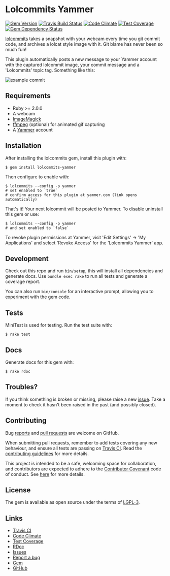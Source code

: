 # Lolcommits Yammer

[![Gem Version](https://img.shields.io/gem/v/lolcommits-yammer.svg?style=flat)](http://rubygems.org/gems/lolcommits-yammer)
[![Travis Build Status](https://travis-ci.org/lolcommits/lolcommits-yammer.svg?branch=master)](https://travis-ci.org/lolcommits/lolcommits-yammer)
[![Code Climate](https://api.codeclimate.com/v1/badges/dc8b0801920bffbecf9f/maintainability)](https://codeclimate.com/github/lolcommits/lolcommits-yammer/maintainability)
[![Test Coverage](https://api.codeclimate.com/v1/badges/dc8b0801920bffbecf9f/test_coverage)](https://codeclimate.com/github/lolcommits/lolcommits-yammer/test_coverage)
[![Gem Dependency Status](https://gemnasium.com/badges/github.com/lolcommits/lolcommits-yammer.svg)](https://gemnasium.com/github.com/lolcommits/lolcommits-yammer)

[lolcommits](https://lolcommits.github.io/) takes a snapshot with your webcam
every time you git commit code, and archives a lolcat style image with it. Git
blame has never been so much fun!

This plugin automatically posts a new message to your Yammer account with the
captured lolcommit image, your commit message and a 'Lolcommits' topic tag.
Something like this:

![example
commit](https://github.com/lolcommits/lolcommits-yammer/raw/master/assets/images/example-commit.png)


## Requirements

* Ruby >= 2.0.0
* A webcam
* [ImageMagick](http://www.imagemagick.org)
* [ffmpeg](https://www.ffmpeg.org) (optional) for animated gif capturing
* A [Yammer](http://yammer.com) account

## Installation

After installing the lolcommits gem, install this plugin with:

    $ gem install lolcommits-yammer

Then configure to enable with:

    $ lolcommits --config -p yammer
    # set enabled to `true`
    # confirm access for this plugin at yammer.com (link opens automatically)

That's it! Your next lolcommit will be posted to Yammer. To disable uninstall
this gem or use:

    $ lolcommits --config -p yammer
    # and set enabled to `false`

To revoke plugin permissions at Yammer, visit 'Edit Settings' -> 'My
Applications' and select 'Revoke Access' for the 'Lolcommits Yammer' app.

## Development

Check out this repo and run `bin/setup`, this will install all dependencies and
generate docs. Use `bundle exec rake` to run all tests and generate a coverage
report.

You can also run `bin/console` for an interactive prompt, allowing you to
experiment with the gem code.

## Tests

MiniTest is used for testing. Run the test suite with:

    $ rake test

## Docs

Generate docs for this gem with:

    $ rake rdoc

## Troubles?

If you think something is broken or missing, please raise a new
[issue](https://github.com/lolcommits/lolcommits-yammer/issues). Take
a moment to check it hasn't been raised in the past (and possibly closed).

## Contributing

Bug [reports](https://github.com/lolcommits/lolcommits-yammer/issues) and [pull
requests](https://github.com/lolcommits/lolcommits-yammer/pulls) are welcome on
GitHub.

When submitting pull requests, remember to add tests covering any new behaviour,
and ensure all tests are passing on [Travis
CI](https://travis-ci.org/lolcommits/lolcommits-yammer). Read the
[contributing
guidelines](https://github.com/lolcommits/lolcommits-yammer/blob/master/CONTRIBUTING.md)
for more details.

This project is intended to be a safe, welcoming space for collaboration, and
contributors are expected to adhere to the [Contributor
Covenant](http://contributor-covenant.org) code of conduct. See
[here](https://github.com/lolcommits/lolcommits-yammer/blob/master/CODE_OF_CONDUCT.md)
for more details.

## License

The gem is available as open source under the terms of
[LGPL-3](https://opensource.org/licenses/LGPL-3.0).

## Links

* [Travis CI](https://travis-ci.org/lolcommits/lolcommits-yammer)
* [Code Climate](https://codeclimate.com/github/lolcommits/lolcommits-yammer)
* [Test Coverage](https://codeclimate.com/github/lolcommits/lolcommits-yammer/coverage)
* [RDoc](http://rdoc.info/projects/lolcommits/lolcommits-yammer)
* [Issues](http://github.com/lolcommits/lolcommits-yammer/issues)
* [Report a bug](http://github.com/lolcommits/lolcommits-yammer/issues/new)
* [Gem](http://rubygems.org/gems/lolcommits-yammer)
* [GitHub](https://github.com/lolcommits/lolcommits-yammer)
